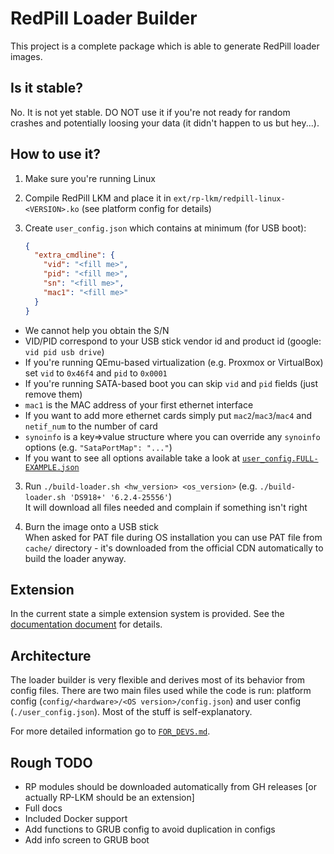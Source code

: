# RedPill Loader Builder

This project is a complete package which is able to generate RedPill loader images.

## Is it stable?
No. It is not yet stable. DO NOT use it if you're not ready for random crashes and potentially loosing your data (it 
didn't happen to us but hey...).

## How to use it?
1. Make sure you're running Linux
2. Compile RedPill LKM and place it in `ext/rp-lkm/redpill-linux-<VERSION>.ko` (see platform config for details)
3. Create `user_config.json` which contains at minimum (for USB boot):

    ```json
    {
      "extra_cmdline": {
        "vid": "<fill me>",
        "pid": "<fill me>",
        "sn": "<fill me>",
        "mac1": "<fill me>"
      }
    }
    ```

 - We cannot help you obtain the S/N
 - VID/PID correspond to your USB stick vendor id and product id (google: `vid pid usb drive`)
 - If you're running QEmu-based virtualization (e.g. Proxmox or VirtualBox) set `vid` to `0x46f4` and `pid` to `0x0001`
 - If you're running SATA-based boot you can skip `vid` and `pid` fields (just remove them)
 - `mac1` is the MAC address of your first ethernet interface
 - If you want to add more ethernet cards simply put `mac2`/`mac3`/`mac4` and `netif_num` to the number of card
 - `synoinfo` is a key=>value structure where you can override any `synoinfo` options (e.g. `"SataPortMap": "..."`)
 - If you want to see all options available take a look at [`user_config.FULL-EXAMPLE.json`](user_config.FULL-EXAMPLE.json)

3. Run `./build-loader.sh <hw_version> <os_version>` (e.g. `./build-loader.sh 'DS918+' '6.2.4-25556'`)  
It will download all files needed and complain if something isn't right

4. Burn the image onto a USB stick  
When asked for PAT file during OS installation you can use PAT file from `cache/` directory - it's downloaded from the
official CDN automatically to build the loader anyway.

## Extension
In the current state a simple extension system is provided. See the [documentation document](docs/extensions-overview.md) 
for details.

## Architecture
The loader builder is very flexible and derives most of its behavior from config files. There are two main files used
while the code is run: platform config (`config/<hardware>/<OS version>/config.json`) and user config 
(`./user_config.json`). Most of the stuff is self-explanatory.

For more detailed information go to [`FOR_DEVS.md`](./FOR_DEVS.md).

## Rough TODO
 - RP modules should be downloaded automatically from GH releases [or actually RP-LKM should be an extension]
 - Full docs
 - Included Docker support
 - Add functions to GRUB config to avoid duplication in configs
 - Add info screen to GRUB boot
